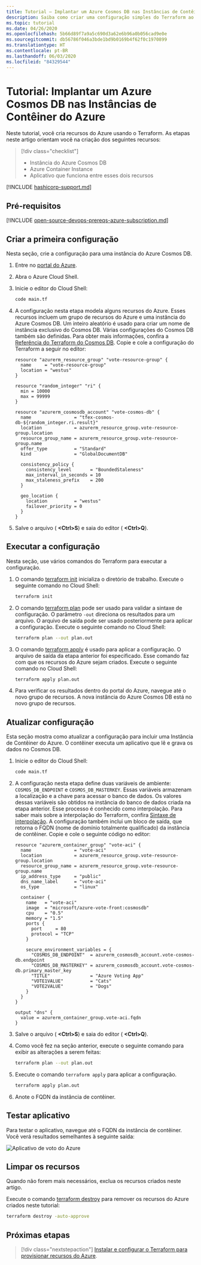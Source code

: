 ```yaml
---
title: Tutorial – Implantar um Azure Cosmos DB nas Instâncias de Contêiner do Azure
description: Saiba como criar uma configuração simples do Terraform ao implantar um Azure Cosmos DB nas Instâncias de Contêiner do Azure.
ms.topic: tutorial
ms.date: 04/26/2020
ms.openlocfilehash: 5b66d89f7a9a5c690d3a62e6b96a0b056cad9e0e
ms.sourcegitcommit: db56786f046a3bde1bd9b0169b4f62f0c1970899
ms.translationtype: HT
ms.contentlocale: pt-BR
ms.lasthandoff: 06/03/2020
ms.locfileid: "84329544"
---
```

# <a name="tutorial-deploy-an-azure-cosmos-db-to-azure-container-instances"></a>Tutorial: Implantar um Azure Cosmos DB nas Instâncias de Contêiner do Azure

Neste tutorial, você cria recursos do Azure usando o Terraform. As etapas neste artigo orientam você na criação dos seguintes recursos:

> [!div class="checklist"]
> * Instância do Azure Cosmos DB
> * Azure Container Instance
> * Aplicativo que funciona entre esses dois recursos

[!INCLUDE [hashicorp-support.md](includes/hashicorp-support.md)]

## <a name="prerequisites"></a>Pré-requisitos

[!INCLUDE [open-source-devops-prereqs-azure-subscription.md](../includes/open-source-devops-prereqs-azure-subscription.md)]

## <a name="create-first-configuration"></a>Criar a primeira configuração

Nesta seção, crie a configuração para uma instância do Azure Cosmos DB.

1. Entre no [portal do Azure](https://go.microsoft.com/fwlink/p/?LinkID=525040).

1. Abra o Azure Cloud Shell.

1. Inicie o editor do Cloud Shell:

    ```bash
    code main.tf
    ```

1. A configuração nesta etapa modela alguns recursos do Azure. Esses recursos incluem um grupo de recursos do Azure e uma instância do Azure Cosmos DB. Um inteiro aleatório é usado para criar um nome de instância exclusivo do Cosmos DB. Várias configurações do Cosmos DB também são definidas. Para obter mais informações, confira a [Referência do Terraform do Cosmos DB](https://www.terraform.io/docs/providers/azurerm/r/cosmosdb_account.html). Copie e cole a configuração do Terraform a seguir no editor:

    ```hcl
    resource "azurerm_resource_group" "vote-resource-group" {
      name     = "vote-resource-group"
      location = "westus"
    }

    resource "random_integer" "ri" {
      min = 10000
      max = 99999
    }

    resource "azurerm_cosmosdb_account" "vote-cosmos-db" {
      name                = "tfex-cosmos-db-${random_integer.ri.result}"
      location            = azurerm_resource_group.vote-resource-group.location
      resource_group_name = azurerm_resource_group.vote-resource-group.name
      offer_type          = "Standard"
      kind                = "GlobalDocumentDB"

      consistency_policy {
        consistency_level       = "BoundedStaleness"
        max_interval_in_seconds = 10
        max_staleness_prefix    = 200
      }

      geo_location {
        location          = "westus"
        failover_priority = 0
      }
    }
    ```

1. Salve o arquivo ( **&lt;Ctrl>S**) e saia do editor ( **&lt;Ctrl>Q**).

## <a name="run-the-configuration"></a>Executar a configuração

Nesta seção, use vários comandos do Terraform para executar a configuração.

1. O comando [terraform init](https://www.terraform.io/docs/commands/init.html) inicializa o diretório de trabalho. Execute o seguinte comando no Cloud Shell:

    ```bash
    terraform init
    ```

1. O comando [terraform plan](https://www.terraform.io/docs/commands/plan.html) pode ser usado para validar a sintaxe de configuração. O parâmetro `-out` direciona os resultados para um arquivo. O arquivo de saída pode ser usado posteriormente para aplicar a configuração. Execute o seguinte comando no Cloud Shell:

    ```bash
    terraform plan --out plan.out
    ```

1. O comando [terraform apply](https://www.terraform.io/docs/commands/apply.html) é usado para aplicar a configuração. O arquivo de saída da etapa anterior foi especificado. Esse comando faz com que os recursos do Azure sejam criados. Execute o seguinte comando no Cloud Shell:

    ```bash
    terraform apply plan.out
    ```

1. Para verificar os resultados dentro do portal do Azure, navegue até o novo grupo de recursos. A nova instância do Azure Cosmos DB está no novo grupo de recursos.

## <a name="update-configuration"></a>Atualizar configuração

Esta seção mostra como atualizar a configuração para incluir uma Instância de Contêiner do Azure. O contêiner executa um aplicativo que lê e grava os dados no Cosmos DB.

1. Inicie o editor do Cloud Shell:

    ```bash
    code main.tf
    ```

1. A configuração nesta etapa define duas variáveis de ambiente: `COSMOS_DB_ENDPOINT` e `COSMOS_DB_MASTERKEY`. Essas variáveis armazenam a localização e a chave para acessar o banco de dados. Os valores dessas variáveis são obtidos na instância do banco de dados criada na etapa anterior. Esse processo é conhecido como interpolação. Para saber mais sobre a interpolação do Terraform, confira [Sintaxe de interpolação](https://www.terraform.io/docs/configuration/interpolation.html). A configuração também inclui um bloco de saída, que retorna o FQDN (nome de domínio totalmente qualificado) da instância de contêiner. Copie e cole o seguinte código no editor:

    ```hcl
    resource "azurerm_container_group" "vote-aci" {
      name                = "vote-aci"
      location            = azurerm_resource_group.vote-resource-group.location
      resource_group_name = azurerm_resource_group.vote-resource-group.name
      ip_address_type     = "public"
      dns_name_label      = "vote-aci"
      os_type             = "linux"

      container {
        name   = "vote-aci"
        image  = "microsoft/azure-vote-front:cosmosdb"
        cpu    = "0.5"
        memory = "1.5"
        ports {
          port     = 80
          protocol = "TCP"
        }

        secure_environment_variables = {
          "COSMOS_DB_ENDPOINT"  = azurerm_cosmosdb_account.vote-cosmos-db.endpoint
          "COSMOS_DB_MASTERKEY" = azurerm_cosmosdb_account.vote-cosmos-db.primary_master_key
          "TITLE"               = "Azure Voting App"
          "VOTE1VALUE"          = "Cats"
          "VOTE2VALUE"          = "Dogs"
        }
      }
    }

    output "dns" {
      value = azurerm_container_group.vote-aci.fqdn
    }
    ```

1. Salve o arquivo ( **&lt;Ctrl>S**) e saia do editor ( **&lt;Ctrl>Q**).

1. Como você fez na seção anterior, execute o seguinte comando para exibir as alterações a serem feitas:

    ```bash
    terraform plan --out plan.out
    ```

1. Execute o comando `terraform apply` para aplicar a configuração.

    ```bash
    terraform apply plan.out
    ```

1. Anote o FQDN da instância de contêiner.

## <a name="test-application"></a>Testar aplicativo

Para testar o aplicativo, navegue até o FQDN da instância de contêiner. Você verá resultados semelhantes à seguinte saída:

![Aplicativo de voto do Azure](media/deploy-azure-cosmos-db-to-azure-container-instances/azure-vote.jpg)

## <a name="clean-up-resources"></a>Limpar os recursos

Quando não forem mais necessários, exclua os recursos criados neste artigo.

Execute o comando [terraform destroy](https://www.terraform.io/docs/commands/destroy.html) para remover os recursos do Azure criados neste tutorial:

```bash
terraform destroy -auto-approve
```

## <a name="next-steps"></a>Próximas etapas

> [!div class="nextstepaction"]
> [Instalar e configurar o Terraform para provisionar recursos do Azure](getting-started-cloud-shell.md).